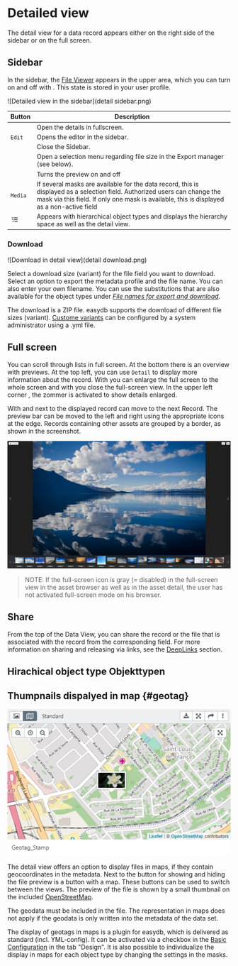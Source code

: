 # Detailed view

The detail view for a data record appears either on the right side of the sidebar or on the full screen.

## Sidebar

In the sidebar, the [File Viewer](../../features/datatypes/datatypes.html#tools) appears in the upper area, which you can turn on and off with <i class="fa fa-image"></i>. This state is stored in your user profile.

![Detailed view in the sidebar](detail sidebar.png)


|Button|Description|
|--|--|
|<i class="fa fa-arrows-alt"></i>|Open the details in fullscreen.|
|<i class="fa fa-pencil"></i> <code class="button">Edit</code> |Opens the editor in the sidebar.|
|<i class="fa fa-times"></i>|Close the Sidebar.|
|<i class="fa fa-download"></i>|Open a selection menu regarding file size in the Export manager (see below).|
|<i class="fa fa-image"></i>|Turns the preview on and off  |
| <code class="button">Media</code> | If several masks are available for the data record, this is displayed as a selection field. Authorized users can change the mask via this field. If only one mask is available, this is displayed as a non-active field  |
|![](hierarchie.png) | Appears with hierarchical object types and displays the hierarchy space as well as the detail view. |


### Download

![Download in detail view](detail download.png)

Select a download size (variant) for the file field you want to download. Select an option to export the metadata profile and the file name. You can also enter your own filename. You can use the substitutions that are also available for the object types under [*File names for export and download*](../../../rightsmanagement/objecttypes/objecttypes.html).

The download is a ZIP file. easydb supports the download of different file sizes (variant). [Custome variants](./sysadmin/konfiguration/produce/produce.html) can be configured by a system administrator using a .yml file.


## Full screen

You can scroll through lists in full screen. At the bottom there is an overview with previews. At the top left, you can use <code class="button">Detail</code> to display more information about the record. With <i class =" fa fa-expand "> </i> you can enlarge the full screen to the whole screen and with <i class="fa fa-times"> </i> you close the full-screen view. In the upper left corner <i class="fa fa-search-plus"> </i>, the zommer is activated to show details enlarged.

With <i class="fa fa-chevron-left"> </i> and <i class = "fa fa-chevron-right" aria-hidden = "true"> </i> next to the displayed record can move to the next Record. The preview bar can be moved to the left and right using the appropriate icons at the edge. Records containing other assets are grouped by a border, as shown in the screenshot.

![Detail in full screen](detail_fullscreen.png)

> NOTE: If the full-screen icon is gray (= disabled) in the full-screen view in the asset browser as well as in the asset detail, the user has not activated full-screen mode on his browser.

## Share

From the top of the Data View, you can share <i class="fa fa-share"></i> the record or the file that is associated with the record from the corresponding field. For more information on sharing and releasing via links, see the [DeepLinks](../../features/deeplinks/deeplinks.html) section.

## Hirachical object type Objekttypen

## Thumpnails dispalyed in map {#geotag}

![File displayed in map](geotag.jpg)

The detail view offers an option to display files in maps, if they contain geocoordinates in the metadata. Next to the button for showing and hiding the file preview is a button with a map. These buttons can be used to switch between the views. The preview of the file is shown by a small thumbnail on the included [OpenStreetMap](http://www.openstreetmap.org).  

The geodata must be included in the file. The representation in maps does not apply if the geodata is only written into the metadata of the data set. 

The display of geotags in maps is a plugin for easydb, which is delivered as standard (incl. YML-config). It can be activated via a checkbox in the [Basic Configuration](/webfrontend/administration/base-config/base-config.html#design) in the tab "Design". It is also possible to individualize the display in maps for each object type by changing the settings in the masks.